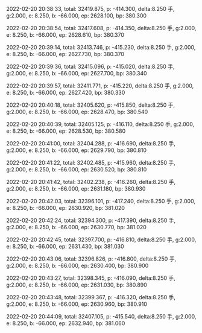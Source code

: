 2022-02-20 20:38:33, total: 32419.875, p: -414.300, delta:8.250 手, g:2.000, e: 8.250, b: -66.000, ep: 2628.100, bp: 380.300

2022-02-20 20:38:54, total: 32417.608, p: -414.350, delta:8.250 手, g:2.000, e: 8.250, b: -66.000, ep: 2628.610, bp: 380.370

2022-02-20 20:39:14, total: 32413.746, p: -415.230, delta:8.250 手, g:2.000, e: 8.250, b: -66.000, ep: 2627.730, bp: 380.370

2022-02-20 20:39:36, total: 32415.096, p: -415.020, delta:8.250 手, g:2.000, e: 8.250, b: -66.000, ep: 2627.700, bp: 380.340

2022-02-20 20:39:57, total: 32411.771, p: -415.220, delta:8.250 手, g:2.000, e: 8.250, b: -66.000, ep: 2627.420, bp: 380.330

2022-02-20 20:40:18, total: 32405.620, p: -415.850, delta:8.250 手, g:2.000, e: 8.250, b: -66.000, ep: 2628.470, bp: 380.540

2022-02-20 20:40:39, total: 32405.125, p: -416.110, delta:8.250 手, g:2.000, e: 8.250, b: -66.000, ep: 2628.530, bp: 380.580

2022-02-20 20:41:00, total: 32404.288, p: -416.690, delta:8.250 手, g:2.000, e: 8.250, b: -66.000, ep: 2629.790, bp: 380.810

2022-02-20 20:41:22, total: 32402.485, p: -415.960, delta:8.250 手, g:2.000, e: 8.250, b: -66.000, ep: 2630.520, bp: 380.810

2022-02-20 20:41:42, total: 32402.238, p: -416.260, delta:8.250 手, g:2.000, e: 8.250, b: -66.000, ep: 2631.180, bp: 380.930

2022-02-20 20:42:03, total: 32396.101, p: -417.240, delta:8.250 手, g:2.000, e: 8.250, b: -66.000, ep: 2630.920, bp: 381.020

2022-02-20 20:42:24, total: 32394.300, p: -417.390, delta:8.250 手, g:2.000, e: 8.250, b: -66.000, ep: 2630.770, bp: 381.020

2022-02-20 20:42:45, total: 32397.700, p: -416.810, delta:8.250 手, g:2.000, e: 8.250, b: -66.000, ep: 2631.430, bp: 381.030

2022-02-20 20:43:06, total: 32396.826, p: -416.800, delta:8.250 手, g:2.000, e: 8.250, b: -66.000, ep: 2630.400, bp: 380.900

2022-02-20 20:43:27, total: 32398.345, p: -416.090, delta:8.250 手, g:2.000, e: 8.250, b: -66.000, ep: 2631.030, bp: 380.890

2022-02-20 20:43:48, total: 32399.367, p: -416.320, delta:8.250 手, g:2.000, e: 8.250, b: -66.000, ep: 2630.960, bp: 380.910

2022-02-20 20:44:09, total: 32407.105, p: -415.540, delta:8.250 手, g:2.000, e: 8.250, b: -66.000, ep: 2632.940, bp: 381.060